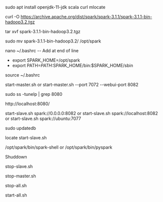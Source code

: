 sudo apt install openjdk-11-jdk scala curl mlocate

curl -O https://archive.apache.org/dist/spark/spark-3.1.1/spark-3.1.1-bin-hadoop3.2.tgz

tar xvf spark-3.1.1-bin-hadoop3.2.tgz 

sudo mv spark-3.1.1-bin-hadoop3.2/ /opt/spark 

nano ~/.bashrc
-- Add at end of line
  * export SPARK_HOME=/opt/spark
  * export PATH=$PATH:$SPARK_HOME/bin:$SPARK_HOME/sbin

source ~/.bashrc

start-master.sh or start-master.sh --port 7072 --webui-port 8082

sudo ss -tunelp | grep 8080

http://localhost:8080/

start-slave.sh spark://0.0.0.0:8082 or
start-slave.sh spark://localhost:8082
or
start-slave.sh spark://ubuntu:7077

sudo updatedb

locate start-slave.sh

/opt/spark/bin/spark-shell or /opt/spark/bin/pyspark

Shuddown

stop-slave.sh

stop-master.sh 

stop-all.sh

start-all.sh




